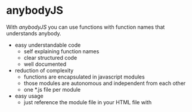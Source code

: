# anybodyJS

With *anybodyJS* you can use functions with function names that understands anybody. 
* easy understandable code 
  * self explaining function names
  * clear structured code
  * well documented
* reduction of complexity
  * functions are encapsulated in javascript modules
  * those modules are autonomous and independent from each other
  * one *.js file per module
* easy usage
  * just reference the module file in your HTML file with <script src="modulename.js">
 
### Example
```js
// use anybodyJS module for String functions 
var modStr = ANYBODY_STR;

// use string function RightStr
// output: "script"
var str = modStr.RightStr( "javascript", "java");
```

## Modules
* Existing
  * String functions:  ANYBODY_STR | anybody_str.js
* Planned
  * Number functions:  ANYBODY_NUM | anybody_num.js
  * Boolean functions: ANYBODY_BLN | anybody_bln.js
  * Date and Time functions: ANYBODY_DAT | anybody_dat.js
  * other functions: ANYBODY_OTH | anybody_oth.js
  

## Structure
every module has the same structure
### module
```js
var MODULENAME = (function(){
  var me = {};
  me.anyfunction = function( fpstr, fpnum ){
    // function code
  };
  // more functions
  return me;
}());
```

### function
every function has the same structure
```js
  me.anyfunction = function( fpstr, fpnum ){
    // >> Initialization
      // init variables
      // set return value to error value ( e.g. boolean: false )
    // << Initialization
  
  // >> Parameter Check
    // if there are no errors, set error flag = false
  // << Parameter Check
  
  // >> Execution
    // execute code for return value
  // << Execution
  
  // >> Error Check
    // if error flag false
  // << Error Check
  
  // set return value
  return anyValue;
};
```

## Robust code
* every variable will be initialized with a dedicated value
* every parameter will be checked for its value
* every possible error will be checked and catched
* function returns a dedicated error value
